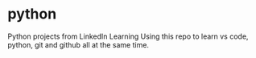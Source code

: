 # python
Python projects from LinkedIn Learning
Using this repo to learn vs code, python, git and github all at the same time.
